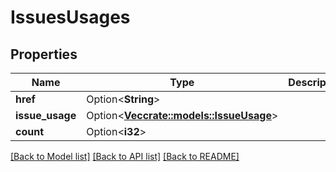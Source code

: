 # IssuesUsages

## Properties

Name | Type | Description | Notes
------------ | ------------- | ------------- | -------------
**href** | Option<**String**> |  | [optional]
**issue_usage** | Option<[**Vec<crate::models::IssueUsage>**](IssueUsage.md)> |  | [optional]
**count** | Option<**i32**> |  | [optional]

[[Back to Model list]](../README.md#documentation-for-models) [[Back to API list]](../README.md#documentation-for-api-endpoints) [[Back to README]](../README.md)


